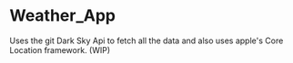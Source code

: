# Weather_App
Uses the git Dark Sky Api to fetch all the data and also uses apple's Core Location framework. (WIP)
